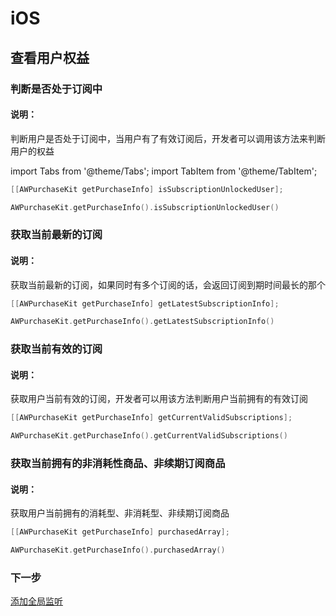 # iOS

## 查看用户权益
### 判断是否处于订阅中
#### 说明：
判断用户是否处于订阅中，当用户有了有效订阅后，开发者可以调用该方法来判断用户的权益

import Tabs from '@theme/Tabs';
import TabItem from '@theme/TabItem';

<Tabs>
  <TabItem value="Objective-C" label="Objective-C">

```Objective-C
[[AWPurchaseKit getPurchaseInfo] isSubscriptionUnlockedUser];
```

  </TabItem>
  <TabItem value="Swift" label="Swift">

```Swift
AWPurchaseKit.getPurchaseInfo().isSubscriptionUnlockedUser()
```
  </TabItem>
</Tabs>

### 获取当前最新的订阅
#### 说明：
获取当前最新的订阅，如果同时有多个订阅的话，会返回订阅到期时间最长的那个

<Tabs>
  <TabItem value="Objective-C" label="Objective-C">

```Objective-C
[[AWPurchaseKit getPurchaseInfo] getLatestSubscriptionInfo];
```

  </TabItem>
  <TabItem value="Swift" label="Swift">

```Swift
AWPurchaseKit.getPurchaseInfo().getLatestSubscriptionInfo()
```
  </TabItem>
</Tabs>

### 获取当前有效的订阅
#### 说明：
获取用户当前有效的订阅，开发者可以用该方法判断用户当前拥有的有效订阅


<Tabs>
  <TabItem value="Objective-C" label="Objective-C">

```Objective-C
[[AWPurchaseKit getPurchaseInfo] getCurrentValidSubscriptions];
```

  </TabItem>
  <TabItem value="Swift" label="Swift">


```Swift
AWPurchaseKit.getPurchaseInfo().getCurrentValidSubscriptions()
```
  </TabItem>
</Tabs>

### 获取当前拥有的非消耗性商品、非续期订阅商品
#### 说明：
获取用户当前拥有的消耗型、非消耗型、非续期订阅商品


<Tabs>
  <TabItem value="Objective-C" label="Objective-C">

```Objective-C
[[AWPurchaseKit getPurchaseInfo] purchasedArray];
```

  </TabItem>
  <TabItem value="Swift" label="Swift">


```Swift
AWPurchaseKit.getPurchaseInfo().purchasedArray()
```
  </TabItem>
</Tabs>

### 下一步

[添加全局监听](/Adding_a_Global_Listener)